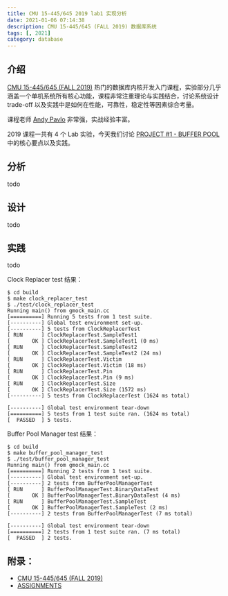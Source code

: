 ```yaml
---
title: CMU 15-445/645 2019 lab1 实现分析
date: 2021-01-06 07:14:38
description: CMU 15-445/645 (FALL 2019) 数据库系统
tags: [, 2021]
category: database
---
```


## 介绍

[CMU 15-445/645 (FALL 2019)](https://15445.courses.cs.cmu.edu/fall2019/) 热门的数据库内核开发入门课程，实验部分几乎涵盖一个单机系统所有核心功能，课程非常注重理论与实践结合，讨论系统设计 trade-off 以及实践中是如何在性能，可靠性，稳定性等因素综合考量。

课程老师 [Andy Pavlo](https://twitter.com/andy_pavlo) 非常强，实战经验丰富。

2019 课程一共有 4 个 Lab 实验，今天我们讨论 [PROJECT #1 - BUFFER POOL](https://15445.courses.cs.cmu.edu/fall2019/project1/) 中的核心要点以及实践。

## 分析

todo

## 设计

todo

## 实践

todo

Clock Replacer test 结果：

```
$ cd build
$ make clock_replacer_test
$ ./test/clock_replacer_test
Running main() from gmock_main.cc
[==========] Running 5 tests from 1 test suite.
[----------] Global test environment set-up.
[----------] 5 tests from ClockReplacerTest
[ RUN      ] ClockReplacerTest.SampleTest1
[       OK ] ClockReplacerTest.SampleTest1 (0 ms)
[ RUN      ] ClockReplacerTest.SampleTest2
[       OK ] ClockReplacerTest.SampleTest2 (24 ms)
[ RUN      ] ClockReplacerTest.Victim
[       OK ] ClockReplacerTest.Victim (18 ms)
[ RUN      ] ClockReplacerTest.Pin
[       OK ] ClockReplacerTest.Pin (9 ms)
[ RUN      ] ClockReplacerTest.Size
[       OK ] ClockReplacerTest.Size (1572 ms)
[----------] 5 tests from ClockReplacerTest (1624 ms total)

[----------] Global test environment tear-down
[==========] 5 tests from 1 test suite ran. (1624 ms total)
[  PASSED  ] 5 tests.
```

Buffer Pool Manager test 结果：

```
$ cd build
$ make buffer_pool_manager_test
$ ./test/buffer_pool_manager_test 
Running main() from gmock_main.cc
[==========] Running 2 tests from 1 test suite.
[----------] Global test environment set-up.
[----------] 2 tests from BufferPoolManagerTest
[ RUN      ] BufferPoolManagerTest.BinaryDataTest
[       OK ] BufferPoolManagerTest.BinaryDataTest (4 ms)
[ RUN      ] BufferPoolManagerTest.SampleTest
[       OK ] BufferPoolManagerTest.SampleTest (2 ms)
[----------] 2 tests from BufferPoolManagerTest (7 ms total)

[----------] Global test environment tear-down
[==========] 2 tests from 1 test suite ran. (7 ms total)
[  PASSED  ] 2 tests.

```


## 附录：
* [CMU 15-445/645 (FALL 2019)](https://15445.courses.cs.cmu.edu/fall2019/)
* [ASSIGNMENTS](https://15445.courses.cs.cmu.edu/fall2019/assignments.html)